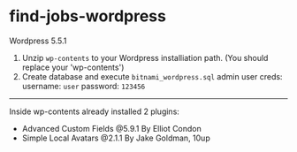 # find-jobs-wordpress

Wordpress 5.5.1

1) Unzip `wp-contents` to your Wordpress installiation path. (You should replace your 'wp-contents')
2) Create database and execute `bitnami_wordpress.sql`
admin user creds: username: `user`      password: `123456`

---
Inside wp-contents already installed 2 plugins:
- Advanced Custom Fields @5.9.1 By Elliot Condon
- Simple Local Avatars @2.1.1 By Jake Goldman, 10up
